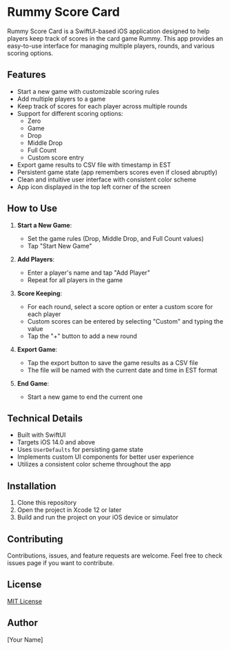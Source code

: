 # Rummy Score Card

Rummy Score Card is a SwiftUI-based iOS application designed to help players keep track of scores in the card game Rummy. This app provides an easy-to-use interface for managing multiple players, rounds, and various scoring options.

## Features

- Start a new game with customizable scoring rules
- Add multiple players to a game
- Keep track of scores for each player across multiple rounds
- Support for different scoring options:
  - Zero
  - Game
  - Drop
  - Middle Drop
  - Full Count
  - Custom score entry
- Export game results to CSV file with timestamp in EST
- Persistent game state (app remembers scores even if closed abruptly)
- Clean and intuitive user interface with consistent color scheme
- App icon displayed in the top left corner of the screen

## How to Use

1. **Start a New Game**: 
   - Set the game rules (Drop, Middle Drop, and Full Count values)
   - Tap "Start New Game"

2. **Add Players**:
   - Enter a player's name and tap "Add Player"
   - Repeat for all players in the game

3. **Score Keeping**:
   - For each round, select a score option or enter a custom score for each player
   - Custom scores can be entered by selecting "Custom" and typing the value
   - Tap the "+" button to add a new round

4. **Export Game**:
   - Tap the export button to save the game results as a CSV file
   - The file will be named with the current date and time in EST format

5. **End Game**:
   - Start a new game to end the current one

## Technical Details

- Built with SwiftUI
- Targets iOS 14.0 and above
- Uses `UserDefaults` for persisting game state
- Implements custom UI components for better user experience
- Utilizes a consistent color scheme throughout the app

## Installation

1. Clone this repository
2. Open the project in Xcode 12 or later
3. Build and run the project on your iOS device or simulator

## Contributing

Contributions, issues, and feature requests are welcome. Feel free to check issues page if you want to contribute.

## License

[MIT License](https://opensource.org/licenses/MIT)

## Author

[Your Name]
